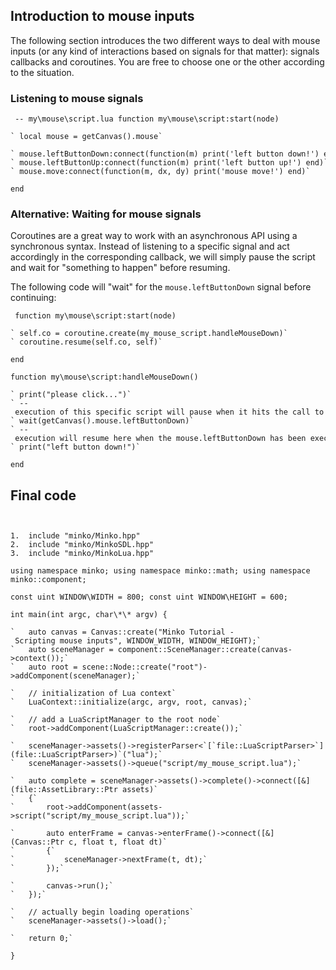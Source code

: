 Introduction to mouse inputs
----------------------------

The following section introduces the two different ways to deal with mouse inputs (or any kind of interactions based on signals for that matter): signals callbacks and coroutines. You are free to choose one or the other according to the situation.

### Listening to mouse signals


```
 -- my\mouse\script.lua function my\mouse\script:start(node)

` local mouse = getCanvas().mouse`

` mouse.leftButtonDown:connect(function(m) print('left button down!') end)`
` mouse.leftButtonUp:connect(function(m) print('left button up!') end)`
` mouse.move:connect(function(m, dx, dy) print('mouse move!') end)`

end 
```


### Alternative: Waiting for mouse signals

Coroutines are a great way to work with an asynchronous API using a synchronous syntax. Instead of listening to a specific signal and act accordingly in the corresponding callback, we will simply pause the script and wait for "something to happen" before resuming.

The following code will "wait" for the `mouse.leftButtonDown` signal before continuing:


```
 function my\mouse\script:start(node)

` self.co = coroutine.create(my_mouse_script.handleMouseDown)`
` coroutine.resume(self.co, self)`

end

function my\mouse\script:handleMouseDown()

` print("please click...")`
` -- execution of this specific script will pause when it hits the call to wait()`
` wait(getCanvas().mouse.leftButtonDown)`
` -- execution will resume here when the mouse.leftButtonDown has been executed`
` print("left button down!")`

end 
```


Final code
----------


```


1.  include "minko/Minko.hpp"
2.  include "minko/MinkoSDL.hpp"
3.  include "minko/MinkoLua.hpp"

using namespace minko; using namespace minko::math; using namespace minko::component;

const uint WINDOW\WIDTH = 800; const uint WINDOW\HEIGHT = 600;

int main(int argc, char\*\* argv) {

`   auto canvas = Canvas::create("Minko Tutorial - Scripting mouse inputs", WINDOW_WIDTH, WINDOW_HEIGHT);`
`   auto sceneManager = component::SceneManager::create(canvas->context());`
`   auto root = scene::Node::create("root")->addComponent(sceneManager);`

`   // initialization of Lua context`
`   LuaContext::initialize(argc, argv, root, canvas);`

`   // add a LuaScriptManager to the root node`
`   root->addComponent(LuaScriptManager::create());`

`   sceneManager->assets()->registerParser<`[`file::LuaScriptParser>`](file::LuaScriptParser>)`("lua");`
`   sceneManager->assets()->queue("script/my_mouse_script.lua");`

`   auto complete = sceneManager->assets()->complete()->connect([&](file::AssetLibrary::Ptr assets)`
`   {`
`       root->addComponent(assets->script("script/my_mouse_script.lua"));`

`       auto enterFrame = canvas->enterFrame()->connect([&](Canvas::Ptr c, float t, float dt)`
`       {`
`           sceneManager->nextFrame(t, dt);`
`       });`

`       canvas->run();`
`   });`

`   // actually begin loading operations`
`   sceneManager->assets()->load();`

`   return 0;`

} 
```


